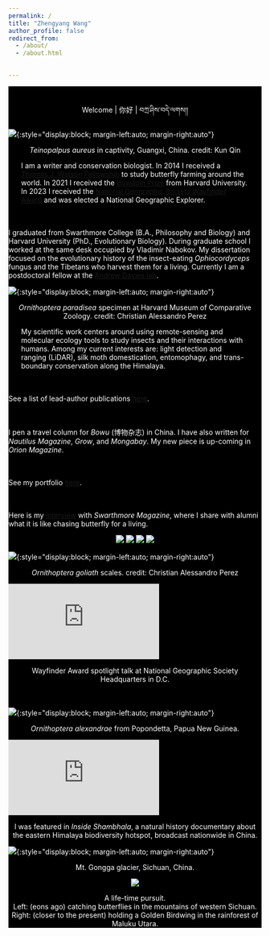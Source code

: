 ```yaml
---
permalink: /
title: "Zhengyang Wang"
author_profile: false
redirect_from: 
  - /about/
  - /about.html
  

---
```



<div class="tip" markdown="1" style="background-color: rgb(0,0,0); color:white">
<br/>


<p style="text-align: center;">
Welcome &#124; 你好 &#124; བཀྲ་ཤིས་བདེ་ལགས།།
</p>




<img src='/images/Welcome_page_1_Teinopalpus.jpg' class="center">{:style="display:block; margin-left:auto; margin-right:auto"}

<p style="text-align: center;">
<i>Teinopalpus aureus</i> in captivity, Guangxi, China. credit: Kun Qin
</p>


<p style="margin-right: 5%; margin-left:5%">
I am a writer and conservation biologist. In 2014 I received a <a href="https://en.wikipedia.org/wiki/Watson_Foundation">Thomas J. Watson Fellowship</a> to study butterfly farming around the world. In 2021 I received the <a href="https://en.wikipedia.org/wiki/Bowdoin_Prizes">Bowdoin Prize</a> from Harvard University. In 2023 I received the <a href="https://blog.nationalgeographic.org/2023/05/31/the-national-geographic-society-announces-the-2023-wayfinder-award-recipients/">National Geographic Society Wayfinder Award</a> and was elected a National Geographic Explorer.


<br><br>I graduated from Swarthmore College (B.A., Philosophy and Biology) and Harvard University (PhD., Evolutionary Biology). During graduate school I worked at the same desk occupied by Vladimir Nabokov. My dissertation focused on the evolutionary history of the insect-eating <i>Ophiocordyceps</i> fungus and the Tibetans who harvest them for a living. Currently I am a postdoctoral fellow at the <a href="https://davieslab.oeb.harvard.edu/">Andrew Davies lab</a>.
</p>

<img src='/images/Welcome_page_2_paradisea.jpg' class="center">{:style="display:block; margin-left:auto; margin-right:auto"}

<p style="text-align: center;">
<i>Ornithoptera paradisea</i> specimen at Harvard Museum of Comparative Zoology. credit: Christian Alessandro Perez
</p>

<p style="margin-right: 5%; margin-left:5%">
My scientific work centers around using remote-sensing and molecular ecology tools to study insects and their interactions with humans. Among my current interests are: light detection and ranging (LiDAR), silk moth domestication, entomophagy, and trans-boundary conservation along the Himalaya. 

<br><br>See a list of lead-author publications <a href="https://little-things-that-run-the-world.github.io/publications/">here</a>. 

<br><br>I pen a travel column for *Bowu* (博物杂志) in China. I have also written for <i>Nautilus Magazine</i>, <i>Grow</i>, and <i>Mongabay</i>. My new piece is up-coming in <i>Orion Magazine</i>. 

<br><br>See my portfolio <a href="https://little-things-that-run-the-world.github.io/portfolio/">here</a>. 

<br><br>Here is my <a href="https://magazine.swarthmore.edu/issue/fall-2022/secrets-of-the-butterfly-hunter/">interview</a> with <i>Swarthmore Magazine</i>, where I share with alumni what it is like chasing butterfly for a living.
</p>


<p style="text-align: center;">
<img src='/images/Nautilus_cover_300h.jpg'>
<img src='/images/Molecular Ecology cover.jpg'>
<img src='/images/ICD cover.jpg'>
<img src='/images/Swarthmore_cover.jpg'>
</p>



<img src='/images/Welcome_page_3_wing.jpg' class="center">{:style="display:block; margin-left:auto; margin-right:auto"}
<p style="text-align: center;">
<i>Ornithoptera goliath</i> scales. credit: Christian Alessandro Perez
</p>





<iframe style="max-height: 500px" src="https://www.youtube.com/embed/j6_yPVKT8K8?si=NsjyFxNGwygafQLa" title="YouTube video player" frameborder="0" allow="accelerometer; autoplay; clipboard-write; encrypted-media; gyroscope; picture-in-picture; web-share" allowfullscreen></iframe>


<p style="text-align: center;">
Wayfinder Award spotlight talk at National Geographic Society Headquarters in D.C.
</p>


<br>
<br>
<img src='/images/Welcome_page_4_alexandrae.jpg' class="center">{:style="display:block; margin-left:auto; margin-right:auto"}
<p style="text-align: center;">
<i>Ornithoptera alexandrae</i> from Popondetta, Papua New Guinea.
</p>




<iframe style="max-height: 600px" src="https://www.youtube.com/embed/MjmOtwZefvA?si=bzvh23RQxHV5sFdx" title="YouTube video player" frameborder="0" allow="accelerometer; autoplay; clipboard-write; encrypted-media; gyroscope; picture-in-picture; web-share" allowfullscreen></iframe>
<p style="text-align: center;">
I was featured in <i>Inside Shambhala</i>, a natural history documentary about the eastern Himalaya biodiversity hotspot, broadcast nationwide in China.
</p>


<img src='/images/Welcome_page_5_gongga.jpg' class="center">{:style="display:block; margin-left:auto; margin-right:auto"}

<p style="text-align: center;">
Mt. Gongga glacier, Sichuan, China.
</p>



<p style="text-align: center;">
<img src='/images/catching butterflies.png'>
</p>

<p style="text-align: center;">
A life-time pursuit.<br> Left: (eons ago) catching butterflies in the mountains of western Sichuan. <br> Right: (closer to the present) holding a Golden Birdwing in the rainforest of Maluku Utara.
</p>





</div>







